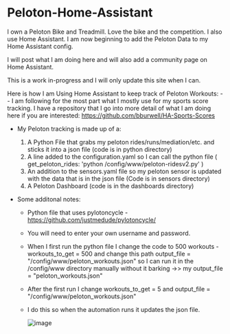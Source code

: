 # Peloton-Home-Assistant

I own a Peloton Bike and Treadmill.  Love the bike and the competition.  I also use Home Assistant.  I am now beginning to add the Peloton Data to my Home Assistant config.

I will post what I am doing here and will also add a community page on Home Assistant.

This is a work in-progress and I will only update this site when I can.

Here is how I am Using Home Assistant to keep track of Peloton Workouts:
-- I am following for the most part what I mostly use for my sports score tracking.  I have a repository that I go into more detail of what I am doing here if you are interested: https://github.com/bburwell/HA-Sports-Scores

* My Peloton tracking is made up of a:
   1. A Python File that grabs my peloton rides/runs/mediation/etc. and sticks it into a json file (code is in python directory)
   2. A line added to the configuration.yaml so I can call the python file ( get_peloton_rides: 'python /config/www/peloton-ridesv2.py' )
   3. An addition to the sensors.yaml file so my peloton sensor is updated with the data that is in the json file (Code is in sensors directory)
   4. A Peloton Dashboard (code is in the dashboards directory)
      
* Some additonal notes:
  * Python file that uses pylotoncycle - https://github.com/justmedude/pylotoncycle/
  * You will need to enter your own username and password.
  * When I first run the python file I change the code to 500 workouts - workouts_to_get = 500  and change this path output_file = "/config/www/peloton_workouts.json" so I can run it in the /config/www directory manually without it barking ->> my output_file = "peloton_workouts.json"
  * After the first run I change  workouts_to_get = 5 and  output_file = "/config/www/peloton_workouts.json"
  * I do this so when the automation runs it updates the json file.
 
    ![image](https://github.com/user-attachments/assets/7bdf6883-66c5-4791-a875-862ba8733efd)



